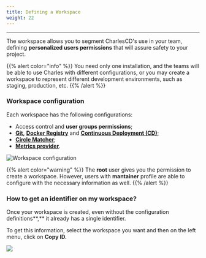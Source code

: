 ```yaml
---
title: Defining a Workspace
weight: 22
---
```


---

The workspace allows you to segment CharlesCD's use in your team, defining **personalized users permissions** that will assure safety to your project.

{{% alert color="info" %}}
You need only one installation, and the teams will be able to use Charles with different configurations, or you may create a workspace to represent different development environments, such as staging, production, etc.
{{% /alert %}}

### Workspace configuration

Each workspace has the following configurations:

* Access control and **user groups permissions**;
* [**Git**](/docs-charles/get-started/defining-a-workspace/git-credentials/)**,** [**Docker Registry**](/docs-charles/tarted/defining-a-workspace/docker-registry/) and [**Continuous Deployment \(CD\)**;](/docs-charles/reference/cd-configuration/)
* [**Circle Matcher**](/docs-charles/reference/circle-matcher/);
* [**Metrics provider**](/docs-charles/reference/metrics/setting-up-your-metrics/). 

![Workspace configuration](/docs-charles/settings_-_workspace_-_11.4_-_add_group_permissions2x%20%282%29.png)

{{% alert color="warning" %}}
The **root** user gives you the permission to create a workspace. However, users with **mantainer** profile are able to configure with the necessary information as well.
{{% /alert %}}

### How to get an identifier on my workspace?  <a id="como-obter-o-identificador-do-meu-workspace"></a>

Once your workspace is created, even without the configuration definitions**,** it already has a single identifier. 

To get this information, select the workspace you want and then on the left menu, click on **Copy ID.**

![](/docs-charles/workspaceid%20%282%29.gif)
